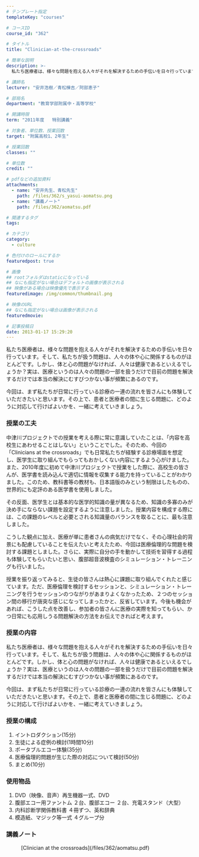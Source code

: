 ```yaml
---
# テンプレート指定
templateKey: "courses"

# コースID
course_id: "362"

# タイトル
title: "Clinician-at-the-crossroads"

# 簡単な説明
description: >-
  私たち医療者は、様々な問題を抱える人々がそれを解決するための手伝いを日々行っています。そして、私たちが扱う問題は、人々の体や心に関係するものがほとんどです。しかし、体と心の問題がなければ、人々は健康で...

# 講師名
lecturer: "安井浩樹／青松棟吉／阿部恵子"

# 部局名
department: "教育学部附属中・高等学校"

# 開講時限
term: "2011年度	特別講義"

# 対象者、単位数、授業回数
target: "附属高校1、2年生"

# 授業回数
classes: ""

# 単位数
credit: ""

# pdfなどの追加資料
attachments: 
  - name: "安井先生、青松先生" 
    path: /files/362/s_yasui-aomatsu.png
  - name: "講義ノート" 
    path: /files/362/aomatsu.pdf

# 関連するタグ
tags:

# カテゴリ
category:
  - culture

# 色付けのロールにするか
featuredpost: true

# 画像
## rootフォルダはstaticになっている
## なにも指定がない場合はデフォルトの画像が表示される
## 映像がある場合は映像優先で表示する
featuredimage: /img/common/thumbnail.png

# 映像のURL
## なにも指定がない場合は画像が表示される
featuredmovie: 

# 記事投稿日
date: 2013-01-17 15:29:20
---
```


私たち医療者は、様々な問題を抱える人々がそれを解決するための手伝いを日々行っています。そして、私たちが扱う問題は、人々の体や心に関係するものがほとんどです。しかし、体と心の問題がなければ、人々は健康であるといえるでしょうか？実は、医療というのは人々の問題の一部を扱うだけで目前の問題を解決するだけでは本当の解決にむすびつかない事が頻繁にあるのです。

今回は、まず私たちが日常に行っている診療の一連の流れを皆さんにも体験していただきたいと思います。その上で、患者と医療者の間に生じる問題に、どのように対応して行けばよいかを、一緒に考えていきましょう。

### 授業の工夫

中津川プロジェクトでの授業を考える際に常に意識していたことは、「内容を高校生にあわせることはしない」ということでした。そのため、今回の「Clinicians at the crossroads」でも日常私たちが経験する診療場面を想定し、医学生に取り組んでもらってもおかしくない内容にするよう心がけました。また、2010年度に初めて中津川プロジェクトで授業をした際に、高校生の皆さんが、医学書を読み込んで適切に情報を収集する能力を持っていることがわかりました。このため、教科書等の教材も、日本語版のみという制限はしたものの、世界的にも定評のある医学書を使用しました。

その反面、医学生とは基本的な医学的知識の量が異なるため、知識の多寡のみが決め手にならない課題を設定するように注意しました。授業内容を構成する際には、この課題のレベルと必要とされる知識量のバランスを取ることに、最も注意しました。

こうした観点に加え、医療が単に患者さんの病気だけでなく、その心理社会的背景にも配慮していることを伝えたいと考えたため、今回は医療倫理的な問題を検討する課題としました。さらに、実際に自分の手を動かして技術を習得する過程も体験してもらいたいと思い、腹部超音波検査のシミュレーション・トレーニングも行いました。

授業を振り返ってみると、生徒の皆さんは熱心に課題に取り組んでくれたと感じています。ただ、医療倫理を検討するセッションと、シミュレーション・トレーニングを行うセッションのつながりがあまりよくなかったため、２つのセッション間の移行が唐突な感じになってしまったかと、反省しています。今後も機会があれば、こうした点を改善し、参加者の皆さんに医療の実際を知ってもらい、かつ日常にも応用しうる問題解決の方法をお伝えできればと考えます。



### 授業の内容

私たち医療者は、様々な問題を抱える人々がそれを解決するための手伝いを日々行っています。そして、私たちが扱う問題は、人々の体や心に関係するものがほとんどです。しかし、体と心の問題がなければ、人々は健康であるといえるでしょうか？実は、医療というのは人々の問題の一部を扱うだけで目前の問題を解決するだけでは本当の解決にむすびつかない事が頻繁にあるのです。

今回は、まず私たちが日常に行っている診療の一連の流れを皆さんにも体験していただきたいと思います。その上で、患者と医療者の間に生じる問題に、どのように対応して行けばよいかを、一緒に考えていきましょう。

### 授業の構成

1. イントロダクション(15分)
2. 生徒による症例の検討(1時間10分)
3. ポータブルエコー体験(35分)
4. 医療倫理的問題が生じた際の対応について検討(50分)
5. まとめ(10分)

### 使用物品

1. DVD（映像、音声）再生機器一式、DVD
2. 腹部エコー用ファントム ２台、腹部エコー ２台、充電スタンド（大型）
3. 内科診断学関係教科書 ４冊ずつ、英和辞典
4. 模造紙、マジック等一式 ４グループ分



### 講義ノート

<dl>
<dd>
[Clinician at the crossroads](/files/362/aomatsu.pdf) 
</dd>
</dl>





